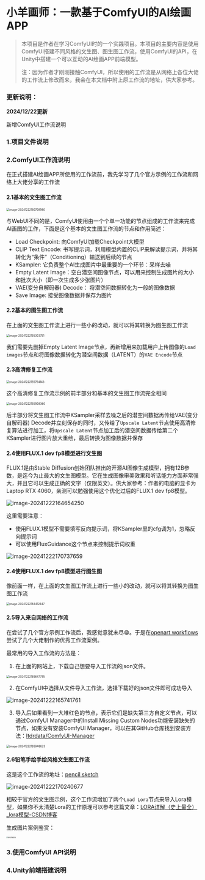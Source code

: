 # 小羊画师：一款基于ComfyUI的AI绘画APP

> 本项目是作者在学习ComfyUI时的一个实践项目。本项目的主要内容是使用ComfyUI搭建不同风格的文生图、图生图工作流，使用ComfyUI的API，在Unity中搭建一个可以互动的AI绘画APP前端模型。
>
> 注：因为作者才刚刚接触ComfyUI，所以使用的工作流是从网络上各位大佬的工作流上修改而来，我会在本文档中附上原工作流的地址，供大家参考。

### 更新说明：

**2024/12/22更新**

新增ComfyUI工作流说明

### 1.项目文件说明

### 2.ComfyUI工作流说明

在正式搭建AI绘画APP所使用的工作流前，我先学习了几个官方示例的工作流和网络上大佬分享的工作流

#### 2.1基本的文生图工作流

<img src="images/image-20241222160708980.png" alt="image-20241222160708980" style="zoom:50%;" />

与WebUI不同的是，ComfyUI使用由一个个单一功能的节点组成的工作流来完成AI画图的工作，下面是这个基本的文生图工作流的节点和作用简述：

- Load Checkpoint: 向ComfyUI加载Checkpoint大模型
- CLIP Text Encode: 书写提示词，利用模型内置的CLIP来解读提示词，并将其转化为“条件”（Conditioning）输送到后续的节点
- KSampler: 它负责整个AI生成图片中最重要的一个环节：采样去噪
- Empty Latent Image：空白潜空间图像节点，可以用来控制生成图片的大小和批次大小（即一次生成多少张图片）
- VAE(变分自解码器) Decode： 将潜空间数据转化为一般的图像数据
- Save Image: 接受图像数据并保存为图片

#### 2.2基本的图生图工作流

在上面的文生图工作流上进行一些小的改动，就可以将其转换为图生图工作流

<img src="images/image-20241222155303751.png" alt="image-20241222155303751" style="zoom:50%;" />

我们需要先删掉Empty Latent Image节点，再新增用来加载用户上传图像的`Load images`节点和将图像数据转化为潜空间数据（LATENT）的`VAE Encode`节点

#### 2.3高清修复工作流

<img src="images/image-20241222155754143.png" alt="image-20241222155754143" style="zoom:50%;" />

这个高清修复工作流示例的前半部分和基本的文生图工作流完全相同

<img src="images/image-20241222155908360.png" alt="image-20241222155908360" style="zoom:50%;" />

后半部分将文生图工作流中KSampler采样去噪之后的潜空间数据再传给VAE(变分自解码器) Decode并立刻保存的同时，又传给了`Upscale Latent`节点使用高清修复算法进行加工，将`Upscale Latent`节点加工后的潜空间数据传给第二个KSampler进行图片放大重绘，最后转换为图像数据并保存

#### 2.4使用FLUX.1 dev fp8模型进行文生图

FLUX.1是由Stable Diffusion创始团队推出的开源AI图像生成模型，拥有12B参数，是迄今为止最大的文生图模型。它在生成图像审美效果和听话能力方面非常强大，并且它可以生成正确的文字（仅限英文）。供大家参考：作者的电脑的显卡为Laptop RTX 4060，亲测可以勉强使用这个优化过后的FLUX.1 dev fp8模型。

![image-20241222164654250](images/image-20241222164654250.png)

这里需要注意：

- 使用FLUX.1模型不需要填写反向提示词，将KSampler里的cfg调为1，忽略反向提示词
- 可以使用FluxGuidance这个节点来控制提示词权重

![image-20241222170737659](images/image-20241222170737659.png)

#### 2.4使用FLUX.1 dev fp8模型进行图生图

像前面一样，在上面的文生图工作流上进行一些小的改动，就可以将其转换为图生图工作流

<img src="images/image-20241222164412447.png" alt="image-20241222164412447" style="zoom:50%;" />

#### 2.5导入来自网络的工作流

在尝试了几个官方示例工作流后，我感觉意犹未尽😁。于是在[openart workflows](https://openart.ai/workflows/home)尝试了几个大佬制作的优秀工作流案例。

最常用的导入工作流的方法是：

1. 在上面的网站上，下载自己想要导入工作流的json文件。

<img src="images/image-20241222165647795.png" alt="image-20241222165647795" style="zoom:50%;" />

2. 在ComfyUI中选择从文件导入工作流，选择下载好的json文件即可成功导入

![image-20241222165741761](images/image-20241222165741761.png)

3. 导入后如果看到一大堆红色的节点，表示它们是缺失第三方自定义节点，可以通过ComfyUI Manager中的Install Missing Custom Nodes功能安装缺失的节点，如果没有安装ComfyUI Manager，可以在其GitHub仓库找到安装方法：[ltdrdata/ComfyUI-Manager](https://github.com/ltdrdata/ComfyUI-Manager)

<img src="images/image-20241222165946623.png" alt="image-20241222165946623" style="zoom:50%;" />

#### 2.6铅笔手绘手绘风格文生图工作流

这是这个工作流的地址：[pencil sketch](https://openart.ai/workflows/datou/pencil-sketch/jNotO6649m9OxqVzJeBx)

![image-20241222170240677](images/image-20241222170240677.png)

相较于官方的文生图示例，这个工作流增加了两个`Load Lora`节点来导入Lora模型，如果你不太清楚Lora的工作原理可以参考这篇文章：[LORA详解（史上最全）_lora模型-CSDN博客](https://blog.csdn.net/qq_41475067/article/details/138155486)

生成图片案例鉴赏：

<img src="images/铅笔手绘赏析.png" alt="铅笔手绘赏析" style="zoom:25%;" />

### 3.使用ComfyUI API说明



### 4.Unity前端搭建说明

